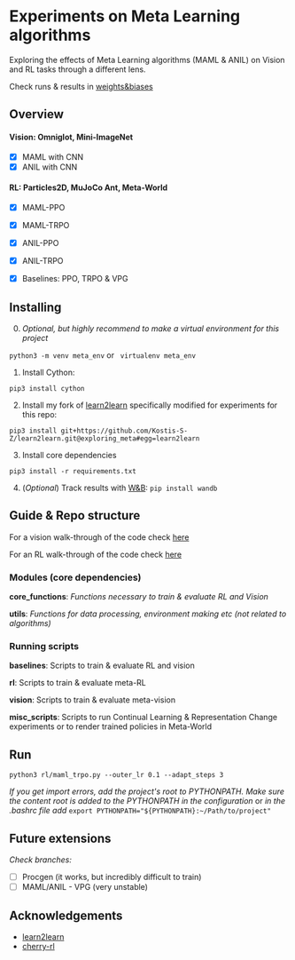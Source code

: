 # Experiments on Meta Learning algorithms

Exploring the effects of Meta Learning algorithms (MAML & ANIL) on Vision and RL tasks through a different lens.

Check runs & results in [weights&biases](https://app.wandb.ai/kosz/l2l)

## Overview

#### Vision: Omniglot, Mini-ImageNet
- [x] MAML with CNN
- [x] ANIL with CNN

#### RL: Particles2D, MuJoCo Ant, Meta-World
- [X] MAML-PPO
- [X] MAML-TRPO
- [X] ANIL-PPO
- [X] ANIL-TRPO
- [X] Baselines: PPO, TRPO & VPG


## Installing

0. _Optional, but highly recommend to make a virtual environment for this project_

```python3 -m venv meta_env``` or ``` virtualenv meta_env```

1. Install Cython:

```pip3 install cython```

2. Install my fork of [learn2learn](https://github.com/learnables/learn2learn) specifically modified for experiments for this repo:


```pip3 install git+https://github.com/Kostis-S-Z/learn2learn.git@exploring_meta#egg=learn2learn```


3. Install core dependencies

```pip3 install -r requirements.txt```


4. (_Optional_) Track results with [W&B](https://www.wandb.com/): `pip install wandb`


## Guide & Repo structure

For a vision walk-through of the code check [here](https://github.com/Kostis-S-Z/exploring_meta/blob/master/vision/VISION_CODE_WALKTHROUGH.md)

For an RL walk-through of the code check [here](https://github.com/Kostis-S-Z/exploring_meta/blob/master/rl/RL_CODE_WALKTHROUGH.md)

### Modules (core dependencies)

**core_functions**: _Functions necessary to train & evaluate RL and Vision_

**utils**: _Functions for data processing, environment making etc (not related to algorithms)_
 
### Running scripts

**baselines**: Scripts to train & evaluate RL and vision 

**rl**: Scripts to train & evaluate meta-RL

**vision**: Scripts to train & evaluate meta-vision

**misc_scripts**: Scripts to run Continual Learning & Representation Change experiments or to render trained policies in Meta-World


## Run

```
python3 rl/maml_trpo.py --outer_lr 0.1 --adapt_steps 3
```

_If you get import errors, add the project's root to PYTHONPATH. Make sure the content root is added to the PYTHONPATH in the configuration_ or _in the .bashrc file add_ `export PYTHONPATH="${PYTHONPATH}:~/Path/to/project"`


## Future extensions

_Check branches:_
- [ ] Procgen (it works, but incredibly difficult to train)
- [ ] MAML/ANIL - VPG (very unstable)

## Acknowledgements

- [learn2learn](https://github.com/learnables/learn2learn)
- [cherry-rl](https://github.com/learnables/cherry)
